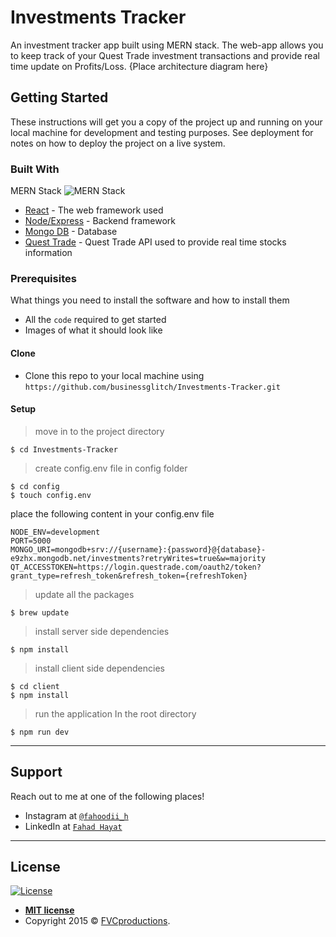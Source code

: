 # Investments Tracker
An investment tracker app built using MERN stack. The web-app allows you to keep track of your Quest Trade investment transactions and provide real time update on Profits/Loss.   {Place architecture diagram here}

## Getting Started

These instructions will get you a copy of the project up and running on your local machine for development and testing purposes. See deployment for notes on how to deploy the project on a live system.

### Built With
MERN Stack
![MERN Stack](https://mail.google.com/mail/?tab=im&authuser=0)

* [React](https://reactjs.org) - The web framework used
* [Node/Express](https://expressjs.com) - Backend framework
* [Mongo DB](https://www.mongodb.com) - Database
* [Quest Trade](https://www.questrade.com/home) - Quest Trade API used to provide real time stocks information


### Prerequisites
What things you need to install the software and how to install them


- All the `code` required to get started
- Images of what it should look like

#### Clone

- Clone this repo to your local machine using `https://github.com/businessglitch/Investments-Tracker.git`

#### Setup
> move in to the project directory

```shell
$ cd Investments-Tracker
```

> create config.env file in config folder

```shell
$ cd config
$ touch config.env
```
place the following content in your config.env file
```
NODE_ENV=development
PORT=5000
MONGO_URI=mongodb+srv://{username}:{password}@{database}-e9zhx.mongodb.net/investments?retryWrites=true&w=majority
QT_ACCESSTOKEN=https://login.questrade.com/oauth2/token?grant_type=refresh_token&refresh_token={refreshToken}
```
> update all the packages

```shell
$ brew update
```

> install server side dependencies

```shell
$ npm install
```

> install client side dependencies

```shell
$ cd client
$ npm install
```

> run the application
In the root directory
```shell
$ npm run dev
```
---

## Support

Reach out to me at one of the following places!

- Instagram at <a href="https://www.instagram.com/fahoodii_h/" target="_blank">`@fahoodii_h`</a>
- LinkedIn at <a href="https://www.linkedin.com/in/fahdhayat/" target="_blank">`Fahad Hayat`</a>
---

## License

[![License](http://img.shields.io/:license-mit-blue.svg?style=flat-square)](http://badges.mit-license.org)

- **[MIT license](http://opensource.org/licenses/mit-license.php)**
- Copyright 2015 © <a href="http://fvcproductions.com" target="_blank">FVCproductions</a>.
